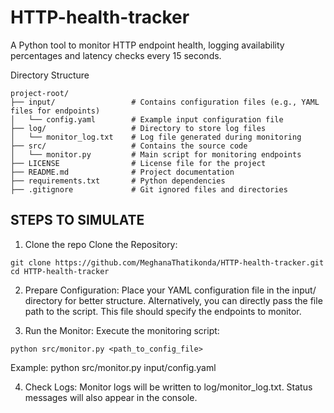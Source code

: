 # HTTP-health-tracker
A Python tool to monitor HTTP endpoint health, logging availability percentages and latency checks every 15 seconds.

Directory Structure
```
project-root/
├── input/                 # Contains configuration files (e.g., YAML files for endpoints)
│   └── config.yaml        # Example input configuration file
├── log/                   # Directory to store log files
│   └── monitor_log.txt    # Log file generated during monitoring
├── src/                   # Contains the source code
│   └── monitor.py         # Main script for monitoring endpoints
├── LICENSE                # License file for the project
├── README.md              # Project documentation
├── requirements.txt       # Python dependencies
├── .gitignore             # Git ignored files and directories
```
## STEPS TO SIMULATE
1. Clone the repo
Clone the Repository:
```
git clone https://github.com/MeghanaThatikonda/HTTP-health-tracker.git
cd HTTP-health-tracker
```

2. Prepare Configuration: 
Place your YAML configuration file in the input/ directory for better structure. Alternatively, you can directly pass the file path to the script. This file should specify the endpoints to monitor. 

3. Run the Monitor: Execute the monitoring script:
```
python src/monitor.py <path_to_config_file>
```
Example: python src/monitor.py input/config.yaml

4. Check Logs: Monitor logs will be written to log/monitor_log.txt. Status messages will also appear in the console.
